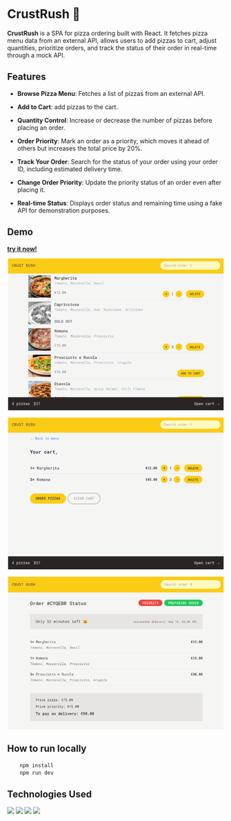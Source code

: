 # CrustRush 🍕

**CrustRush** is a SPA for pizza ordering built with React. It fetches pizza menu data from an external API, allows users to add pizzas to cart, adjust quantities, prioritize orders, and track the status of their order in real-time through a mock API.

## Features

- **Browse Pizza Menu**: Fetches a list of pizzas from an external API.

- **Add to Cart**: add pizzas to the cart.

- **Quantity Control**: Increase or decrease the number of pizzas before placing an order.

- **Order Priority**: Mark an order as a priority, which moves it ahead of others but increases the total price by 20%.

- **Track Your Order**: Search for the status of your order using your order ID, including estimated delivery time.

- **Change Order Priority**: Update the priority status of an order even after placing it.

- **Real-time Status**: Displays order status and remaining time using a fake API for demonstration purposes.

## Demo

**[try it now!](https://crust-rush.netlify.app/order/new)**

 <p align="center">
   <img width="500" src="./readmeImgs/menu.png"/>
 <p>
<p align="center">
   <img width="500" src="./readmeImgs/cart.png"/>
</p>
<p align="center">
   <img width="500" src="./readmeImgs/orderTracking.png"/>
</p>

## How to run locally

```bash
    npm install
    npm run dev
```

## Technologies Used

<img src="https://img.icons8.com/color/60/000000/react-native.png"/> <img src="https://img.icons8.com/color/60/000000/javascript.png"/> <img src="https://img.icons8.com/?size=60&id=4PiNHtUJVbLs&format=png&color=000000"/> <img src="https://img.icons8.com/color/60/000000/redux.png"/>
